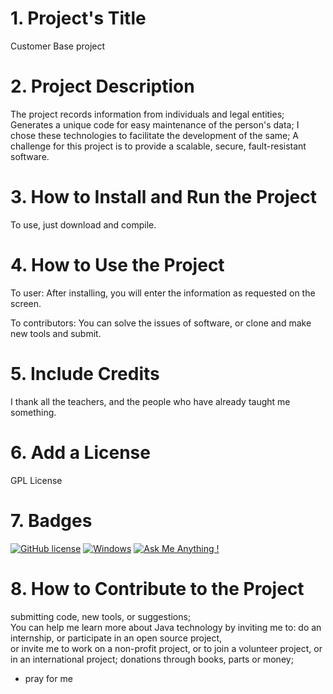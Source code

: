 
# 1. Project's Title
Customer Base project


# 2. Project Description
The project records information from individuals and legal entities;
Generates a unique code for easy maintenance of the person's data;
I chose these technologies to facilitate the development of the same;
A challenge for this project is to provide a scalable, secure, fault-resistant software.


# 3. How to Install and Run the Project
To use, just download and compile.


# 4. How to Use the Project
To user:
After installing, you will enter the information as requested on the screen.

To contributors:
You can solve the issues of software, or clone and make new tools and submit.


# 5. Include Credits
I thank all the teachers, and the people who have already taught me something.


# 6. Add a License
GPL License 


# 7. Badges
[![GitHub license](https://img.shields.io/github/license/Naereen/StrapDown.js.svg)](https://github.com/Naereen/StrapDown.js/blob/master/LICENSE)
[![Windows](https://svgshare.com/i/ZhY.svg)](https://svgshare.com/i/ZhY.svg)
[![Ask Me Anything !](https://img.shields.io/badge/Ask%20me-anything-1abc9c.svg)](https://GitHub.com/Naereen/ama)

# 8. How to Contribute to the Project
submitting code, new tools, or suggestions;<br />
You can help me learn more about Java technology by inviting me to: do an internship, or participate in an open source project,<br />
 or invite me to work on a non-profit project, or to join a volunteer project, or in an international project;
donations through books, parts or money;<br />
* pray for me